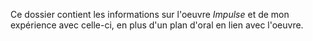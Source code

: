 Ce dossier contient les informations sur l'oeuvre *Impulse* et de mon expérience avec celle-ci, en plus d'un plan d'oral en lien avec l'oeuvre.
